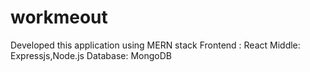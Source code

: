 # workmeout

Developed this application using MERN stack
Frontend : React
Middle: Expressjs,Node.js
Database: MongoDB
